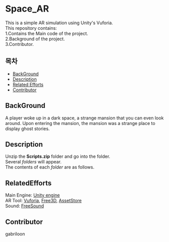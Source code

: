 # Space_AR
This is a simple AR simulation using Unity's Vuforia.<br>
This repository contains:<br>
	1.Contains the Main code of the project.<br>
	2.Background of the project.<br>
	3.Contributor.<br>
	
## 목차
- [BackGround](#BackGround)
- [Description](#Description)
- [Related Efforts](#RelatedEfforts)
- [Contributor](#Contributor)



## BackGround
A player woke up in a dark space, a strange mansion that you can even look around.
Upon entering the mansion, the mansion was a strange place to display ghost stories.<br>

## Description
Unzip the **Scripts.zip** folder and go into the folder.<br>
Several *folders* will appear.<br>
The contents of each *folder* are as follows.<br>


## RelatedEfforts
Main Engine: [Unity engine](https://unity.com/kr)<br>
AR Tool: [Vuforia](https://developer.vuforia.com/),  [Free3D](https://free3d.com/),  [AssetStore](https://assetstore.unity.com/) <br>
Sound: [FreeSound](https://freesound.org/)
## Contributor
gabriloon
